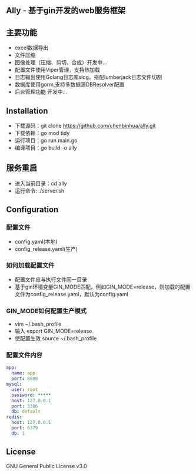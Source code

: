 ## Ally - 基于gin开发的web服务框架

## 主要功能
- excel数据导出
- 文件压缩
- 图像处理（压缩、剪切、合成）开发中...
- 配置文件使用Viper管理，支持热加载
- 日志输出使用Golang日志库slog，搭配lumberjack日志文件切割
- 数据库使用gorm,支持多数据源DBResolver配置
- 后台管理功能 开发中...

## Installation
- 下载源码：git clone https://github.com/chenbinhua/ally.git
- 下载依赖：go mod tidy
- 运行项目：go run main.go
- 编译项目：go build -o ally

## 服务重启
- 进入当前目录：cd ally
- 运行命令: ./server.sh

## Configuration
### 配置文件
- config.yaml(本地)
- config_release.yaml(生产)
### 如何加载配置文件
- 配置文件应与执行文件同一目录
- 基于gin环境变量GIN_MODE匹配，例如GIN_MODE=release，则加载的配置文件为config_release.yaml，默认为config.yaml
### GIN_MODE如何配置生产模式
- vim ~/.bash_profile
- 输入 export GIN_MODE=release
- 使配置生效 source ~/.bash_profile  
### 配置文件内容
```yaml
app:
  name: app
  port: 8080
mysql:
  user: root
  password: *****
  host: 127.0.0.1
  port: 3306
  db: default
redis:
  host: 127.0.0.1
  port: 6379
  db: 1
```


## License
GNU General Public License v3.0
